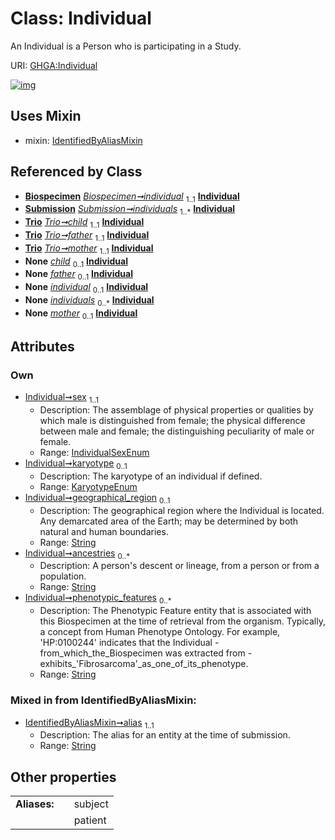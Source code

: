
# Class: Individual


An Individual is a Person who is participating in a Study.

URI: [GHGA:Individual](https://w3id.org/GHGA/Individual)


[![img](https://yuml.me/diagram/nofunky;dir:TB/class/[Trio],[Submission],[Biospecimen]-%20individual%201..1>[Individual&#124;sex:IndividualSexEnum;karyotype:KaryotypeEnum%20%3F;geographical_region:string%20%3F;ancestries:string%20*;phenotypic_features:string%20*;alias:string],[Submission]++-%20individuals%201..*>[Individual],[Trio]-%20child%201..1>[Individual],[Trio]-%20father%201..1>[Individual],[Trio]-%20mother%201..1>[Individual],[Trio]-%20child(i)%200..1>[Individual],[Trio]-%20father(i)%200..1>[Individual],[Biospecimen]-%20individual(i)%200..1>[Individual],[Submission]-%20individuals(i)%200..*>[Individual],[Trio]-%20mother(i)%200..1>[Individual],[Individual]uses%20-.->[IdentifiedByAliasMixin],[IdentifiedByAliasMixin],[Biospecimen])](https://yuml.me/diagram/nofunky;dir:TB/class/[Trio],[Submission],[Biospecimen]-%20individual%201..1>[Individual&#124;sex:IndividualSexEnum;karyotype:KaryotypeEnum%20%3F;geographical_region:string%20%3F;ancestries:string%20*;phenotypic_features:string%20*;alias:string],[Submission]++-%20individuals%201..*>[Individual],[Trio]-%20child%201..1>[Individual],[Trio]-%20father%201..1>[Individual],[Trio]-%20mother%201..1>[Individual],[Trio]-%20child(i)%200..1>[Individual],[Trio]-%20father(i)%200..1>[Individual],[Biospecimen]-%20individual(i)%200..1>[Individual],[Submission]-%20individuals(i)%200..*>[Individual],[Trio]-%20mother(i)%200..1>[Individual],[Individual]uses%20-.->[IdentifiedByAliasMixin],[IdentifiedByAliasMixin],[Biospecimen])

## Uses Mixin

 *  mixin: [IdentifiedByAliasMixin](IdentifiedByAliasMixin.md)

## Referenced by Class

 *  **[Biospecimen](Biospecimen.md)** *[Biospecimen➞individual](Biospecimen_individual.md)*  <sub>1..1</sub>  **[Individual](Individual.md)**
 *  **[Submission](Submission.md)** *[Submission➞individuals](Submission_individuals.md)*  <sub>1..\*</sub>  **[Individual](Individual.md)**
 *  **[Trio](Trio.md)** *[Trio➞child](Trio_child.md)*  <sub>1..1</sub>  **[Individual](Individual.md)**
 *  **[Trio](Trio.md)** *[Trio➞father](Trio_father.md)*  <sub>1..1</sub>  **[Individual](Individual.md)**
 *  **[Trio](Trio.md)** *[Trio➞mother](Trio_mother.md)*  <sub>1..1</sub>  **[Individual](Individual.md)**
 *  **None** *[child](child.md)*  <sub>0..1</sub>  **[Individual](Individual.md)**
 *  **None** *[father](father.md)*  <sub>0..1</sub>  **[Individual](Individual.md)**
 *  **None** *[individual](individual.md)*  <sub>0..1</sub>  **[Individual](Individual.md)**
 *  **None** *[individuals](individuals.md)*  <sub>0..\*</sub>  **[Individual](Individual.md)**
 *  **None** *[mother](mother.md)*  <sub>0..1</sub>  **[Individual](Individual.md)**

## Attributes


### Own

 * [Individual➞sex](Individual_sex.md)  <sub>1..1</sub>
     * Description: The assemblage of physical properties or qualities by which male is distinguished from female; the physical difference between male and female; the distinguishing peculiarity of male or female.
     * Range: [IndividualSexEnum](IndividualSexEnum.md)
 * [Individual➞karyotype](Individual_karyotype.md)  <sub>0..1</sub>
     * Description: The karyotype of an individual if defined.
     * Range: [KaryotypeEnum](KaryotypeEnum.md)
 * [Individual➞geographical_region](Individual_geographical_region.md)  <sub>0..1</sub>
     * Description: The geographical region where the Individual is located. Any demarcated area of the Earth; may be determined by both natural and human boundaries.
     * Range: [String](types/String.md)
 * [Individual➞ancestries](Individual_ancestries.md)  <sub>0..\*</sub>
     * Description: A person's descent or lineage, from a person or from a population.
     * Range: [String](types/String.md)
 * [Individual➞phenotypic_features](Individual_phenotypic_features.md)  <sub>0..\*</sub>
     * Description: The Phenotypic Feature entity that is associated with this Biospecimen at the time of retrieval from the organism. Typically, a concept from Human Phenotype Ontology. For example, 'HP:0100244' indicates that the Individual - from_which_the_Biospecimen was extracted from - exhibits_'Fibrosarcoma'_as_one_of_its_phenotype.
     * Range: [String](types/String.md)

### Mixed in from IdentifiedByAliasMixin:

 * [IdentifiedByAliasMixin➞alias](IdentifiedByAliasMixin_alias.md)  <sub>1..1</sub>
     * Description: The alias for an entity at the time of submission.
     * Range: [String](types/String.md)

## Other properties

|  |  |  |
| --- | --- | --- |
| **Aliases:** | | subject |
|  | | patient |

